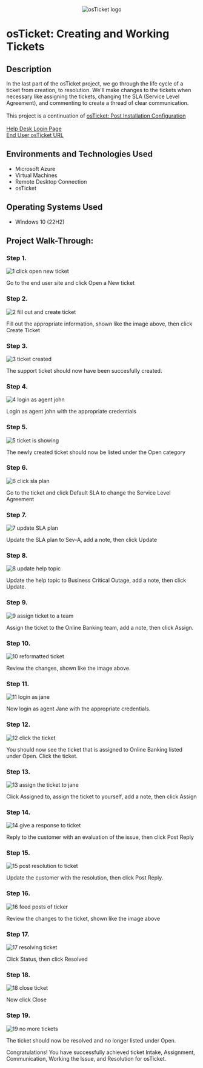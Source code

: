 <p align="center">
<img src="https://i.imgur.com/Clzj7Xs.png" alt="osTicket logo"/>
</p>

<h1>osTicket: Creating and Working Tickets</h1>
<h2>Description</h2>
In the last part of the osTicket project, we go through the life cycle of a ticket from creation, to resolution. We'll make changes to the tickets when necessary like assigning the tickets, changing the SLA (Service Level Agreement), and commenting to create a thread of clear communication.<br />
<br />
This project is a continuation of <a href="https://github.com/MindofLindstrom01/post-install-config">osTicket: Post Installation Configuration</a><br>
<br>
<a href="http://localhost/osTicket/scp/login.php">Help Desk Login Page</a>
<br>
<a href="http://localhost/osTicket/">End User osTicket URL</a>

<h2>Environments and Technologies Used</h2>

- Microsoft Azure
- Virtual Machines
- Remote Desktop Connection
- osTicket

<h2>Operating Systems Used </h2>

- Windows 10</b> (22H2)

<h2>Project Walk-Through:</h2>

<h3>Step 1.</h3>

![1  click open new ticket](https://github.com/user-attachments/assets/c9597fd0-68e8-4fee-a315-9a1368482f64)

<p>Go to the end user site and click Open a New ticket</p>

<h3>Step 2.</h3>

![2  fill out and create ticket](https://github.com/user-attachments/assets/585a2630-ef63-43a8-8f02-45f998ae266a)

<p>Fill out the appropriate information, shown like the image above, then click Create Ticket</p>

<h3>Step 3.</h3>

![3  ticket created](https://github.com/user-attachments/assets/31a3bfd8-9832-444e-98eb-d523fd9bfcd1)

<p>The support ticket should now have been succesfully created.</p>

<h3>Step 4.</h3>

![4  login as agent john](https://github.com/user-attachments/assets/90807236-0652-41e1-9cd0-dbc0cf9e4928)

<p>Login as agent john with the appropriate credentials</p>

<h3>Step 5.</h3>

![5  ticket is showing](https://github.com/user-attachments/assets/34c12495-8ebe-49da-a58c-37555de662f9)

<p>The newly created ticket should now be listed under the Open category</p>

<h3>Step 6.</h3>

![6  click sla plan](https://github.com/user-attachments/assets/19031bb9-c4e3-460c-869e-c42e80b39aa5)

<p>Go to the ticket and click Default SLA to change the Service Level Agreement</p>

<h3>Step 7.</h3>

![7  update SLA plan](https://github.com/user-attachments/assets/20a6312a-86f9-47e1-bc30-1994adb55b20)

<p>Update the SLA plan to Sev-A, add a note, then click Update</p>

<h3>Step 8.</h3>

![8  update help topic](https://github.com/user-attachments/assets/c09aa15f-c3ce-4596-af9e-861f627e0ff3)

<p>Update the help topic to Business Critical Outage, add a note, then click Update.</p>

<h3>Step 9.</h3>

![9  assign ticket to a team](https://github.com/user-attachments/assets/b4b5c38c-26de-4186-997a-3f94a9aa851e)

<p>Assign the ticket to the Online Banking team, add a note, then click Assign.</p>

<h3>Step 10.</h3>

![10  reformatted ticket](https://github.com/user-attachments/assets/a34296c3-d41b-4561-9b25-83333e686ce7)

<p>Review the changes, shown like the image above.</p>

<h3>Step 11.</h3>

![11  login as jane](https://github.com/user-attachments/assets/ea3f48cb-865e-4b0a-a315-e8a740684315)

<p>Now login as agent Jane with the appropriate credentials.</p>

<h3>Step 12.</h3>

![12  click the ticket](https://github.com/user-attachments/assets/9dc75e19-2907-4148-88dd-dfc699cc5869)

<p>You should now see the ticket that is assigned to Online Banking listed under Open. Click the ticket.</p>

<h3>Step 13.</h3>

![13  assign the ticket to jane](https://github.com/user-attachments/assets/423b17c7-0167-4b10-b3a9-c244db6e60ee)

<p>Click Assigned to, assign the ticket to yourself, add a note, then click Assign</p>

<h3>Step 14.</h3>

![14  give a response to ticket](https://github.com/user-attachments/assets/b932ab60-e7c1-49eb-8755-123d1e7ac114)

<p>Reply to the customer with an evaluation of the issue, then click Post Reply</p>

<h3>Step 15.</h3>

![15  post resolution to ticket](https://github.com/user-attachments/assets/ad946822-9c85-4b89-9fd5-ab461620d587)

<p>Update the customer with the resolution, then click Post Reply.</p>

<h3>Step 16.</h3>

![16  feed posts of ticker](https://github.com/user-attachments/assets/f089bee6-a4b4-42f8-9ed7-77d565815076)

<p>Review the changes to the ticket, shown like the image above</p>

<h3>Step 17.</h3>

![17  resolving ticket](https://github.com/user-attachments/assets/7b7b9aab-0820-4473-bc5d-59769cd1c94c)

<p>Click Status, then click Resolved</p>

<h3>Step 18.</h3>

![18  close ticket](https://github.com/user-attachments/assets/9381a316-7430-4bb7-b2c1-4b1aa2dbd332)

<p>Now click Close</p>

<h3>Step 19.</h3>

![19  no more tickets](https://github.com/user-attachments/assets/2da27760-274c-40d3-a3e0-d54afe93780f)

<p>The ticket should now be resolved and no longer listed under Open.</p>

<p>Congratulations! You have successfully achieved ticket Intake, Assignment, Communication, Working the Issue, and Resolution for osTicket.</p>



























